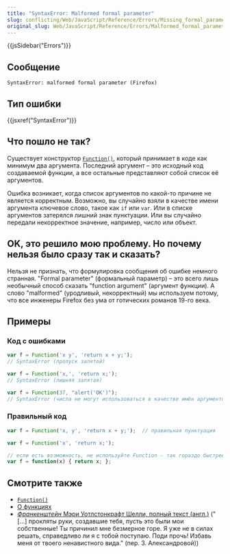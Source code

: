 ```yaml
---
title: "SyntaxError: Malformed formal parameter"
slug: conflicting/Web/JavaScript/Reference/Errors/Missing_formal_parameter
original_slug: Web/JavaScript/Reference/Errors/Malformed_formal_parameter
---
```


{{jsSidebar("Errors")}}

## Сообщение

```
SyntaxError: malformed formal parameter (Firefox)
```

## Тип ошибки

{{jsxref("SyntaxError")}}

## Что пошло не так?

Существует конструктор [`Function()`](/ru/docs/Web/JavaScript/Reference/Global_Objects/Function), который принимает в коде как минимум два аргумента. Последний аргумент – это исходный код создаваемой функции, а все остальные представляют собой список её аргументов.

Ошибка возникает, когда список аргументов по какой-то причине не является корректным. Возможно, вы случайно взяли в качестве имени аргумента ключевое слово, такое как `if` или `var`. Или в списке аргументов затерялся лишний знак пунктуации. Или вы случайно передали некорректное значение, например, число или объект.

## OK, это решило мою проблему. Но почему нельзя было сразу так и сказать?

Нельзя не признать, что формулировка сообщения об ошибке немного странная. "Formal parameter" (формальный параметр) – это всего лишь необычный способ сказать "function argument" (аргумент функции). А слово "malformed" (уродливый, некорректный) мы используем потому, что все инженеры Firefox без ума от готических романов 19-го века.

## Примеры

### Код с ошибками

```js example-bad
var f = Function('x y', 'return x + y;');
// SyntaxError (пропуск запятой)

var f = Function('x,', 'return x;');
// SyntaxError (лишняя запятая)

var f = Function(37, "alert('OK')");
// SyntaxError (числа не могут использоваться в качестве имён аргументов)
```

### Правильный код

```js example-good
var f = Function('x, y', 'return x + y;');  // правильная пунктуация

var f = Function('x', 'return x;');

// если есть возможность, не используйте Function - так гораздо быстрее:
var f = function(x) { return x; };
```

## Смотрите также

- [`Function()`](/ru/docs/Web/JavaScript/Reference/Global_Objects/Function)
- [О функциях](/ru/docs/Web/JavaScript/Guide/Functions)
- [_Франкенштейн_ Мэри Уотлстонкрафт Шелли, полный текст (англ.)](https://www.gutenberg.org/ebooks/84) ("\[...] прокляты руки, создавшие тебя, пусть это были мои собственные! Ты причинил мне безмерное горе. Я уже не в силах решать, справедливо ли я с тобой поступаю. Поди прочь! Избавь меня от твоего ненавистного вида." (пер. З. Александровой))
